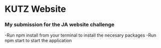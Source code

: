 # KUTZ Website
### My submission for the JA website challenge
-Run npm install from your terminal to install the necesary packages
-Run npm start to start the application

